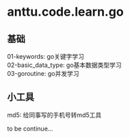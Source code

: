 # anttu.code.learn.go
## 基础
01-keywords: go关键字学习  
02-basic_data_type: go基本数据类型学习  
03-goroutine: go并发学习  

## 小工具
md5: 给同事写的手机号转md5工具  

to be continue...
